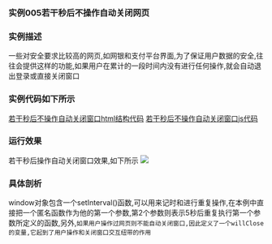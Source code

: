 ### 实例005若干秒后不操作自动关闭网页

### 实例描述

一些对安全要求比较高的网页,如网银和支付平台界面,为了保证用户数据的安全,往往会提供这样的功能,如果用户在累计的一段时间内没有进行任何操作,就会自动退出登录或直接关闭窗口

### 实例代码如下所示

[若干秒后不操作自动关闭窗口html结构代码](若秒后不操作自动关闭窗口.html)
[若干秒后不操作自动关闭窗口js代码](img/若干秒后不操作自动关闭窗口.js)


### 运行效果
若干秒后操作自动关闭窗口效果,如下所示
![](http://i.imgur.com/EbbdcIS.gif)
 
### 具体剖析
window对象包含一个setInterval()函数,可以用来记时和进行重复操作,在本例中直接把一个匿名函数作为他的第一个参数,第2个参数则表示5秒后重复执行第一个参数所定义的函数,另外,`如果用户操作过网页则不能自动关闭窗口,因此定义了一个willClose的变量,它起到了用户操作和关闭窗口交互纽带的作用`